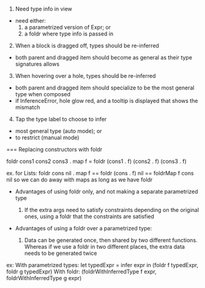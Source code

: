 1. Need type info in view
  - need either:
    1. a parametrized version of Expr; or
    2. a foldr where type info is passed in
2. When a block is dragged off, types should be re-inferred
  - both parent and dragged item should become as general
    as their type signatures allows
3. When hovering over a hole, types should be re-inferred
  - both parent and dragged item should specialize to be the
    most general type when composed
  - if InferenceError, hole glow red,
    and a tooltip is displayed that shows the mismatch
4. Tap the type label to choose to infer
  - most general type (auto mode); or
  - to restrict (manual mode)

=== Replacing constructors with foldr

foldr cons1 cons2 cons3 . map f = foldr (cons1 . f) (cons2 . f) (cons3 . f)

ex. for Lists:
foldr cons nil . map f
  == foldr (cons . f) nil
  == foldrMap f cons nil
so we can do away with maps as long as we have foldr

- Advantages of using foldr only, and not making a separate parametrized type
  1. If the extra args need to satisfy constraints depending on the original ones,
  using a foldr that the constraints are satisfied

- Advantages of using a foldr over a parametrized type:
  1. Data can be generated once, then shared by two different functions.
    Whereas if we use a foldr in two different places, the extra data needs
    to be generated twice

ex:
With parametrized types:
  let typedExpr = infer expr
  in (foldr f typedExpr, foldr g typedExpr)
With foldr:
  (foldrWithInferredType f expr, foldrWithInferredType g expr)
